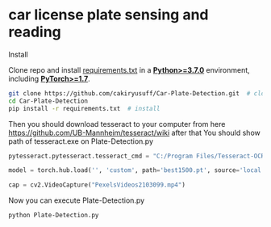 
<h1>car license plate
sensing and reading</h1>
<summary>Install</summary>

Clone repo and install [requirements.txt](https://github.com/ultralytics/yolov5/blob/master/requirements.txt) in a
[**Python>=3.7.0**](https://www.python.org/) environment, including
[**PyTorch>=1.7**](https://pytorch.org/get-started/locally/).

```bash
git clone https://github.com/cakiryusuff/Car-Plate-Detection.git  # clone
cd Car-Plate-Detection
pip install -r requirements.txt  # install
```
Then you should download tesseract to your computer from here https://github.com/UB-Mannheim/tesseract/wiki after that
You should show path of tesseract.exe on Plate-Detection.py
  
```python
pytesseract.pytesseract.tesseract_cmd = "C:/Program Files/Tesseract-OCR/tesseract.exe" #Right Here

model = torch.hub.load('', 'custom', path='best1500.pt', source='local')

cap = cv2.VideoCapture("PexelsVideos2103099.mp4")
```

Now you can execute Plate-Detection.py
```command
python Plate-Detection.py
```

